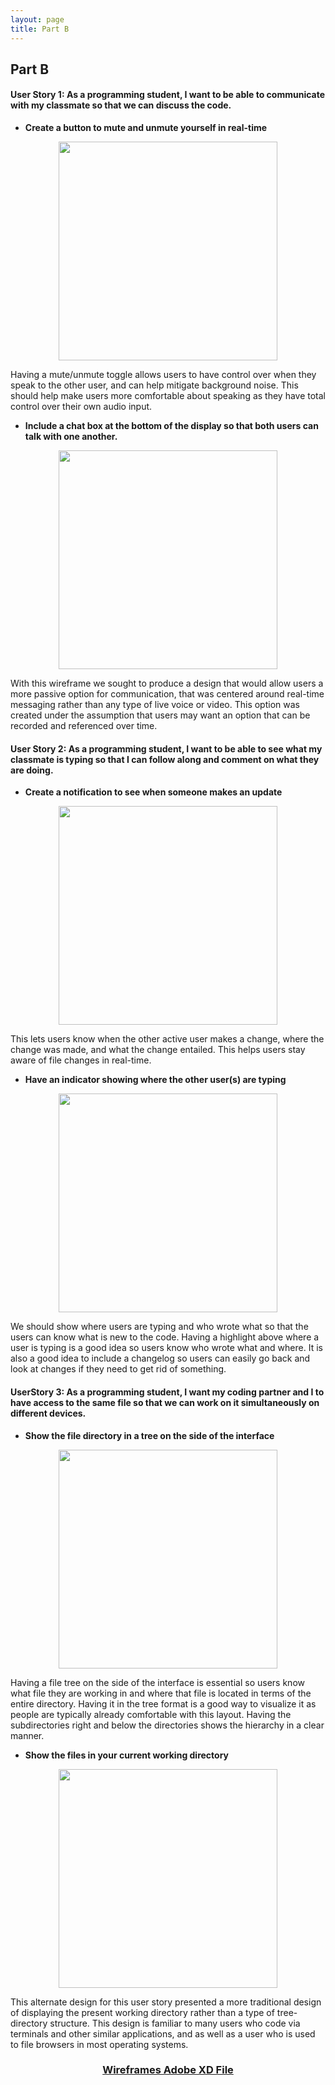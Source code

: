 ```yaml
---
layout: page
title: Part B
---
```


## Part B


#### User Story 1: As a programming student, I want to be able to communicate with my classmate so that we can discuss the code.

* **Create a button to mute and unmute yourself in real-time**
<p align="center">
<img src="https://i.imgur.com/JNpETVu.png" width="350">
</p>

Having a mute/unmute toggle allows users to have control over when they speak to the other user, and can help mitigate background noise. This should help make users more comfortable about speaking as they have total control over their own audio input.


* **Include a chat box at the bottom of the display so that both users can talk with one another.**
<p align="center">
<img src="https://i.imgur.com/1de3vzt.png" width="350">
</p>

With this wireframe we sought to produce a design that would allow users a more passive option for communication, that was centered around real-time messaging rather than any type of live voice or video. This option was created under the assumption that users may want an option that can be recorded and referenced over time.


#### User Story 2: As a programming student, I want to be able to see what my classmate is typing so that I can follow along and comment on what they are doing.

* **Create a notification to see when someone makes an update**
<p align="center">
<img src="https://i.imgur.com/Gs416Hd.png" width="350">
</p>

This lets users know when the other active user makes a change, where the change was made, and what the change entailed. This helps users stay aware of file changes in real-time.


* **Have an indicator showing where the other user(s) are typing**
<p align="center">
<img src="https://i.imgur.com/0pdR2lC.png" width="350">
</p>

We should show where users are typing and who wrote what so that the users can know what is new to the code. Having a highlight above where a user is typing is a good idea so users know who wrote what and where.  It is also a good idea to include a changelog so users can easily go back and look at changes if they need to get rid of something.


#### UserStory 3: As a programming student, I want my coding partner and I to have access to the same file so that we can work on it simultaneously on different devices.

* **Show the file directory in a tree on the side of the interface** 
<p align="center">
<img src="https://i.imgur.com/Ul6hqo2.png" width="350">
</p>

Having a file tree on the side of the interface is essential so users know what file they are working in and where that file is located in terms of the entire directory. Having it in the tree format is a good way to visualize it as people are typically already comfortable with this layout. Having the subdirectories right and below the directories shows the hierarchy in a clear manner. 


* **Show the files in your current working directory**
<p align="center">
<img src="https://i.imgur.com/7ug0iij.png" width="350">
</p>

This alternate design for this user story presented a more traditional design of displaying the present working directory rather than a type of tree-directory structure. This design is familiar to many users who code via terminals and other similar applications, and as well as a user who is used to file browsers in most operating systems.



<h3 align="center"><a href="https://github.com/jbs26156/4800-Term-Project/raw/main/Milestone%203%20-%20Part%20B.xd" download>Wireframes Adobe XD File</h3>



